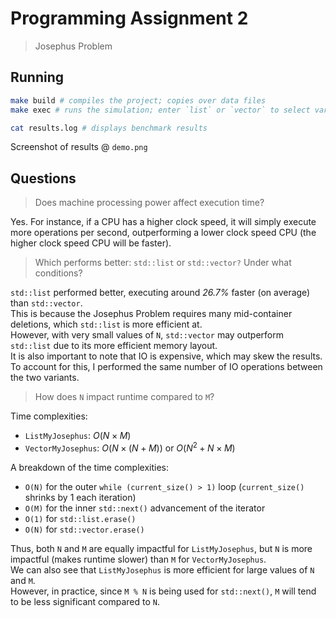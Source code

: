 # Programming Assignment 2

> Josephus Problem

## Running

```sh
make build # compiles the project; copies over data files
make exec # runs the simulation; enter `list` or `vector` to select variant

cat results.log # displays benchmark results
```

Screenshot of results @ `demo.png`

## Questions

> Does machine processing power affect execution time?

Yes. For instance, if a CPU has a higher clock speed, it will simply execute more operations per second, outperforming a lower clock speed CPU (the higher clock speed CPU will be faster).

> Which performs better: `std::list` or `std::vector?` Under what conditions?

`std::list` performed better, executing around *26.7%* faster (on average) than `std::vector`. \
This is because the Josephus Problem requires many mid-container deletions, which `std::list` is more efficient at. \
However, with very small values of `N`, `std::vector` may outperform `std::list` due to its more efficient memory layout. \
It is also important to note that IO is expensive, which may skew the results. To account for this, I performed the same number of IO operations between the two variants.

> How does `N` impact runtime compared to `M`?

Time complexities:
- `ListMyJosephus`: $O(N \times M)$
- `VectorMyJosephus`: $O(N \times (N + M))$ or $O(N^2 + N \times M)$

A breakdown of the time complexities:
- `O(N)` for the outer `while (current_size() > 1)` loop (`current_size()` shrinks by 1 each iteration)
- `O(M)` for the inner `std::next()` advancement of the iterator
- `O(1)` for `std::list.erase()`
- `O(N)` for `std::vector.erase()`

Thus, both `N` and `M` are equally impactful for `ListMyJosephus`, but `N` is more impactful (makes runtime slower) than `M` for `VectorMyJosephus`. \
We can also see that `ListMyJosephus` is more efficient for large values of `N` and `M`. \
However, in practice, since `M % N` is being used for `std::next()`, `M` will tend to be less significant compared to `N`.
